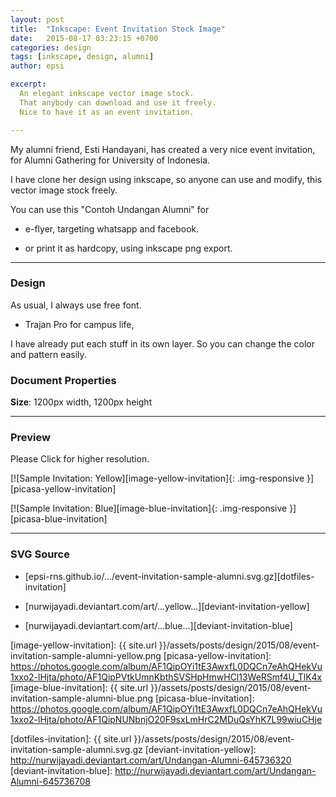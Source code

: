 ```yaml
---
layout: post
title:  "Inkscape: Event Invitation Stock Image"
date:   2015-08-17 03:23:15 +0700
categories: design
tags: [inkscape, design, alumni]
author: epsi

excerpt:
  An elegant inkscape vector image stock. 
  That anybody can download and use it freely.
  Nice to have it as an event invitation.

---
```


My alumni friend, Esti Handayani,
has created a very nice event invitation,
for Alumni Gathering for University of Indonesia.

I have clone her design using inkscape,
so anyone can use and modify, this vector image stock freely. 

You can use this "Contoh Undangan Alumni" for 

* e-flyer, targeting whatsapp and facebook.

* or print it as hardcopy, using inkscape png export.

-- -- --

### Design

As usual, I always use free font. 

* Trajan Pro for campus life,

I have already put each stuff in its own layer. So you can change the color and pattern easily.

### Document Properties

**Size**: 1200px width, 1200px height


-- -- --

### Preview

Please Click for higher resolution.

[![Sample Invitation: Yellow][image-yellow-invitation]{: .img-responsive }][picasa-yellow-invitation]

[![Sample Invitation: Blue][image-blue-invitation]{: .img-responsive }][picasa-blue-invitation]

-- -- --

### SVG Source

* [epsi-rns.github.io/.../event-invitation-sample-alumni.svg.gz][dotfiles-invitation]

* [nurwijayadi.deviantart.com/art/...yellow...][deviant-invitation-yellow]

* [nurwijayadi.deviantart.com/art/...blue...][deviant-invitation-blue]


[//]: <> ( -- -- -- links below -- -- -- )

[image-yellow-invitation]:   {{ site.url }}/assets/posts/design/2015/08/event-invitation-sample-alumni-yellow.png
[picasa-yellow-invitation]:  https://photos.google.com/album/AF1QipOYi1tE3AwxfL0DQCn7eAhQHekVu1xxo2-lHjta/photo/AF1QipPVtkUmnKbthSVSHpHmwHCl13WeRSmf4U_TlK4x
[image-blue-invitation]:     {{ site.url }}/assets/posts/design/2015/08/event-invitation-sample-alumni-blue.png
[picasa-blue-invitation]:    https://photos.google.com/album/AF1QipOYi1tE3AwxfL0DQCn7eAhQHekVu1xxo2-lHjta/photo/AF1QipNUNbnjO20F9sxLmHrC2MDuQsYhK7L99wiuCHje

[dotfiles-invitation]:       {{ site.url }}/assets/posts/design/2015/08/event-invitation-sample-alumni.svg.gz
[deviant-invitation-yellow]: http://nurwijayadi.deviantart.com/art/Undangan-Alumni-645736320
[deviant-invitation-blue]:   http://nurwijayadi.deviantart.com/art/Undangan-Alumni-645736708
